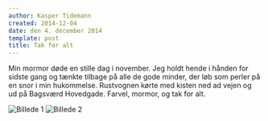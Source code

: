 ```yaml
---
author: Kasper Tidemann
created: 2014-12-04
date: den 4. december 2014
template: post
title: Tak for alt
---
```


Min mormor døde en stille dag i november. Jeg holdt hende i hånden for sidste gang og tænkte tilbage på alle de gode minder, der løb som perler på en snor i min hukommelse. Rustvognen kørte med kisten ned ad vejen og ud på Bagsværd Hovedgade. Farvel, mormor, og tak for alt.

![Billede 1](/photos/tak-for-alt/1.jpg)
![Billede 2](/photos/tak-for-alt/2.jpg)